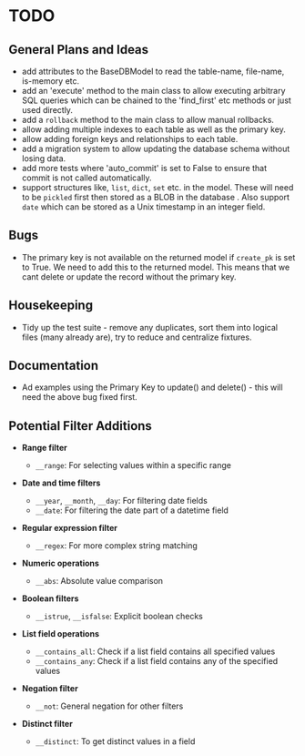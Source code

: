 # TODO

## General Plans and Ideas

- add attributes to the BaseDBModel to read the table-name, file-name, is-memory
  etc.
- add an 'execute' method to the main class to allow executing arbitrary SQL
  queries which can be chained to the 'find_first' etc methods or just used
  directly.
- add a `rollback` method to the main class to allow manual rollbacks.
- allow adding multiple indexes to each table as well as the primary key.
- allow adding foreign keys and relationships to each table.
- add a migration system to allow updating the database schema without losing
  data.
- add more tests where 'auto_commit' is set to False to ensure that commit is
  not called automatically.
- support structures like, `list`, `dict`, `set` etc. in the model. These will
  need to be `pickled` first then stored as a BLOB in the database . Also
  support `date` which can be stored as a Unix timestamp in an integer field.

## Bugs

- The primary key is not available on the returned model if `create_pk` is set
  to True. We need to add this to the returned model. This means that we cant
  delete or update the record without the primary key.

## Housekeeping

- Tidy up the test suite - remove any duplicates, sort them into logical files
  (many already are), try to reduce and centralize fixtures.

## Documentation

- Ad examples using the Primary Key to update() and delete() - this will need
  the above bug fixed first.

## Potential Filter Additions

- **Range filter**
  - `__range`: For selecting values within a specific range

- **Date and time filters**
  - `__year`, `__month`, `__day`: For filtering date fields
  - `__date`: For filtering the date part of a datetime field

- **Regular expression filter**
  - `__regex`: For more complex string matching

- **Numeric operations**
  - `__abs`: Absolute value comparison

- **Boolean filters**
  - `__istrue`, `__isfalse`: Explicit boolean checks

- **List field operations**
  - `__contains_all`: Check if a list field contains all specified values
  - `__contains_any`: Check if a list field contains any of the specified values

- **Negation filter**
  - `__not`: General negation for other filters

- **Distinct filter**
  - `__distinct`: To get distinct values in a field
